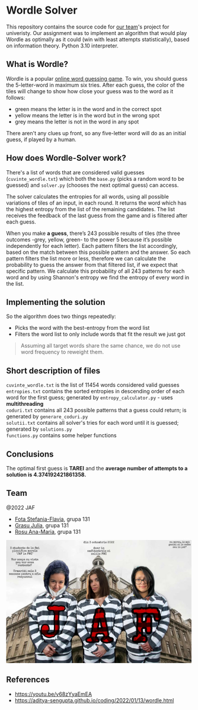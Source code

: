 # Wordle Solver
This repository contains the source code for [our team](#team)'s project for univeristy. Our assignment was to implement an algorithm that would play Wordle as optimally as it could (win with least attempts statistically), based on information theory.
Python 3.10 interpreter.
## What is Wordle? 

Wordle is a popular [online word guessing game](https://www.nytimes.com/games/wordle/index.html). To win, you should guess the 5-letter-word in maximum six tries. After each guess, the color of the tiles will change to show how close your guess was to the word as it follows: 
- green means the letter is in the word and in the correct spot
- yellow means the letter is in the word but in the wrong spot
- grey means the letter is not in the word in any spot

There aren't any clues up front, so any five-letter word will do as an initial guess, if played by a human. 

## How does Wordle-Solver work?
There's a list of words that are considered valid guesses (`cuvinte_wordle.txt`) which both the `base.py` (picks a random word to be guessed) and `solver.py` (chooses the next optimal guess) can access.

The solver calculates the entropies for all words, using all possible variations of tiles of an input, in each round. It returns the word which has the highest entropy from the list of the remaining candidates. The list receives the feedback of the last guess from the game and is filtered after each guess.

When you make **a guess**, there’s 243 possible results of tiles (the three outcomes -grey, yellow, green- to the power 5 because it’s possible independently for each letter). Each pattern filters the list accordingly, based on the match between this possible pattern and the answer. So each pattern filters the list more or less, therefore we can calculate the probability to guess the answer from that filtered list, if we expect that specific pattern. We calculate this probability of all 243 patterns for each word and by using Shannon's entropy we find the entropy of every word in the list.

## Implementing the solution
So the algorithm does two things repeatedly:

- Picks the word with the best-entropy from the word list
- Filters the word list to only include words that fit the result we just got

> Assuming all target words share the same chance, we do not use word frequency to reweight them.

## Short description of files
`cuvinte_wordle.txt` is the list of 11454 words considered valid guesses\
`entropies.txt` contains the sorted entropies in descending order of each word for the first guess; generated by `entropy_calculator.py` - uses **multithreading**\
`coduri.txt` contains all 243 possible patterns that a guess could return; is generated by `generare_coduri.py`\
`solutii.txt` contains all solver's tries for each word until it is guessed; generated by `solutions.py`\
`functions.py` contains some helper functions 

## Conclusions
The optimal first guess is **TAREI** and the **average number of attempts to a solution is 4.374192421861358.**

## Team
@2022 JAF 
- [Fota Stefania-Flavia](https://github.com/flaviaf7), grupa 131
- [Grasu Julia](https://github.com/JuliaG03), grupa 131
- [Rosu Ana-Maria](https://github.com/ana-rosu), grupa 131

<img src="./JAF-la-fmi.jpeg" width="500">

## References
- https://youtu.be/v68zYyaEmEA
- https://aditya-sengupta.github.io/coding/2022/01/13/wordle.html

